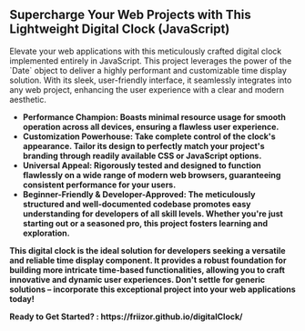 <div class="bio">
  <h2>Supercharge Your Web Projects with This Lightweight Digital Clock (JavaScript)</h2>
  <p>
    Elevate your web applications with this meticulously crafted digital clock implemented entirely in JavaScript. This project leverages the power of the `Date` object to deliver a highly performant and customizable time display solution. 
    With its sleek, user-friendly interface, it seamlessly integrates into any web project, enhancing the user experience with a clear and modern aesthetic.
  </p>
  <ul class="features">
    <li><strong>Performance Champion: Boasts minimal resource usage for smooth operation across all devices, ensuring a flawless user experience.</li>
    <li><strong>Customization Powerhouse: Take complete control of the clock's appearance. Tailor its design to perfectly match your project's branding through readily available CSS or JavaScript options.</li>
    <li><strong>Universal Appeal: Rigorously tested and designed to function flawlessly on a wide range of modern web browsers, guaranteeing consistent performance for your users.</li>
    <li><strong>Beginner-Friendly & Developer-Approved: The meticulously structured and well-documented codebase promotes easy understanding for developers of all skill levels. Whether you're just starting out or a seasoned pro, this project fosters learning and exploration.</li>
  </ul>
  <p>
    This digital clock is the ideal solution for developers seeking a versatile and reliable time display component. It provides a robust foundation for building more intricate time-based functionalities, allowing you to craft innovative and dynamic user experiences. 
    Don't settle for generic solutions – incorporate this exceptional project into your web applications today!
  </p>
  <p>
    Ready to Get Started? : https://friizor.github.io/digitalClock/
  </p>
</div>
